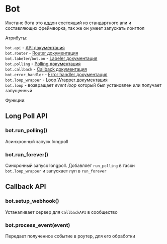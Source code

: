 # Bot

Инстанс бота это аддон состоящий из стандартного апи и составляющих фреймворка, так же он умеет запускать лонгпол

Атрибуты:

`bot.api` - [API документация](../../low-level/api/api.md)<br/>
`bot.router` - [Router документация](../../high-level/routing/index.md)<br/>
`bot.labeler`/`bot.on` - [Labeler документация](labeler.md)<br/>
`bot.polling` - [Polling документация](../../low-level/polling/polling.md)<br/>
`bot.callback` - [Callback документация](../../low-level/callback/callback.md)<br/>
`bot.error_handler` - [Error handler документация](../../low-level/exception_handling/error-handler.md)<br/>
`bot.loop_wrapper` - [Loop Wrapper документация](../../tools/loop-wrapper.md)<br/>
`bot.loop` - возвращает _event loop_ который был установлен или получает запущенный

Функции:

## Long Poll API

### bot.run_polling()

Асинхронный запуск longpoll

### bot.run_forever()

Синхронный запуск longpoll. Добавляет `run_polling` в таски `bot.loop_wrapper` и запускает луп в `run_forever`

## Callback API

### bot.setup_webhook()

Устаналивает сервер для `CallbackAPI` в сообщество

### bot.process_event(event)

Передает полученное событие в роутер, для его обработки
